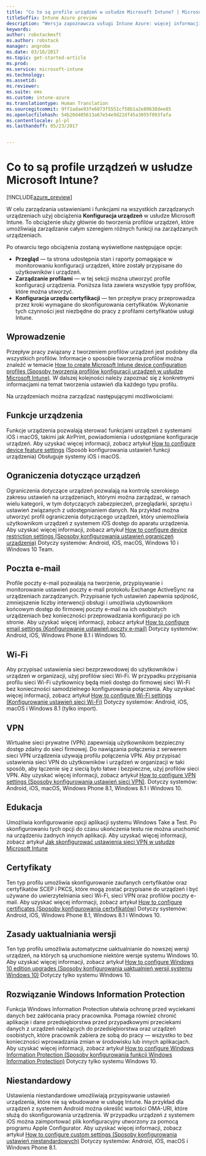 ```yaml
---
title: "Co to są profile urządzeń w usłudze Microsoft Intune? | Microsoft Docs"
titleSuffix: Intune Azure preview
description: "Wersja zapoznawcza usługi Intune Azure: więcej informacji na temat profilów urządzeń w usłudze Intune i sposobu, w jaki mogą one być pomocne w zarządzaniu urządzeniami w Twojej firmie i ich ochronie."
keywords: 
author: robstackmsft
ms.author: robstack
manager: angrobe
ms.date: 03/16/2017
ms.topic: get-started-article
ms.prod: 
ms.service: microsoft-intune
ms.technology: 
ms.assetid: 
ms.reviewer: 
ms.suite: ems
ms.custom: intune-azure
ms.translationtype: Human Translation
ms.sourcegitcommit: 9ff1adae93fe6873f5551cf58b1a2e89638dee85
ms.openlocfilehash: 54b20d405613a67e54e9d22df45a3055f093fafa
ms.contentlocale: pl-pl
ms.lasthandoff: 05/23/2017


---
```


# <a name="what-are-microsoft-intune-device-profiles"></a>Co to są profile urządzeń w usłudze Microsoft Intune?

[!INCLUDE[azure_preview](./includes/azure_preview.md)]

W celu zarządzania ustawieniami i funkcjami na wszystkich zarządzanych urządzeniach użyj obciążenia **Konfiguracja urządzeń** w usłudze Microsoft Intune. To obciążenie służy głównie do tworzenia profilów urządzeń, które umożliwiają zarządzanie całym szeregiem różnych funkcji na zarządzanych urządzeniach.

Po otwarciu tego obciążenia zostaną wyświetlone następujące opcje:

- **Przegląd** — ta strona udostępnia stan i raporty pomagające w monitorowaniu konfiguracji urządzeń, które zostały przypisane do użytkowników i urządzeń.
- **Zarządzanie profilami** — w tej sekcji można utworzyć profile konfiguracji urządzenia. Poniższa lista zawiera wszystkie typy profilów, które można utworzyć.
- **Konfiguracja urzędu certyfikacji** — ten przepływ pracy przeprowadza przez kroki wymagane do skonfigurowania certyfikatów. Wykonanie tych czynności jest niezbędne do pracy z profilami certyfikatów usługi Intune.

## <a name="getting-started"></a>Wprowadzenie

Przepływ pracy związany z tworzeniem profilów urządzeń jest podobny dla wszystkich profilów. Informacje o sposobie tworzenia profilów można znaleźć w temacie [How to create Microsoft Intune device configuration profiles (Sposoby tworzenia profilów konfiguracji urządzeń w usłudze Microsoft Intune)](device-profile-create.md). W dalszej kolejności należy zapoznać się z konkretnymi informacjami na temat tworzenia ustawień dla każdego typu profilu.

Na urządzeniach można zarządzać następującymi możliwościami:

## <a name="device-features"></a>Funkcje urządzenia

Funkcje urządzenia pozwalają sterować funkcjami urządzeń z systemami iOS i macOS, takimi jak AirPrint, powiadomienia i udostępniane konfiguracje urządzeń.
Aby uzyskać więcej informacji, zobacz artykuł [How to configure device feature settings](device-features-configure.md) (Sposób konfigurowania ustawień funkcji urządzenia) Obsługuje systemy iOS i macOS.

## <a name="device-restrictions"></a>Ograniczenia dotyczące urządzeń
Ograniczenia dotyczące urządzeń pozwalają na kontrolę szerokiego zakresu ustawień na urządzeniach, którymi można zarządzać, w ramach wielu kategorii, w tym dotyczących zabezpieczeń, przeglądarki, sprzętu i ustawień związanych z udostępnianiem danych. Na przykład można utworzyć profil ograniczenia dotyczącego urządzeń, który uniemożliwia użytkownikom urządzeń z systemem iOS dostęp do aparatu urządzenia.
Aby uzyskać więcej informacji, zobacz artykuł [How to configure device restriction settings (Sposoby konfigurowania ustawień ograniczeń urządzenia)](device-restrictions-configure.md) Dotyczy systemów: Android, iOS, macOS, Windows 10 i Windows 10 Team.

## <a name="email"></a>Poczta e-mail
Profile poczty e-mail pozwalają na tworzenie, przypisywanie i monitorowanie ustawień poczty e-mail protokołu Exchange ActiveSync na urządzeniach zarządzanych. Przypisanie tych ustawień zapewnia spójność, zmniejszenie liczby interwencji obsługi i umożliwia użytkownikom końcowym dostęp do firmowej poczty e-mail na ich osobistych urządzeniach bez konieczności przeprowadzania konfiguracji po ich stronie.
Aby uzyskać więcej informacji, zobacz artykuł [How to configure email settings (Konfigurowanie ustawień poczty e-mail)](email-settings-configure.md) Dotyczy systemów: Android, iOS, Windows Phone 8.1 i Windows 10.

## <a name="wi-fi"></a>Wi-Fi
Aby przypisać ustawienia sieci bezprzewodowej do użytkowników i urządzeń w organizacji, użyj profilów sieci Wi-Fi. W przypadku przypisania profilu sieci Wi-Fi użytkownicy będą mieli dostęp do firmowej sieci Wi-Fi bez konieczności samodzielnego konfigurowania połączenia.
Aby uzyskać więcej informacji, zobacz artykuł [How to configure Wi-Fi settings (Konfigurowanie ustawień sieci Wi-Fi)](wi-fi-settings-configure.md) Dotyczy systemów: Android, iOS, macOS i Windows 8.1 (tylko import).

## <a name="vpn"></a>VPN
Wirtualne sieci prywatne (VPN) zapewniają użytkownikom bezpieczny dostęp zdalny do sieci firmowej. Do nawiązania połączenia z serwerem sieci VPN urządzenia używają profilu połączenia VPN. Aby przypisać ustawienia sieci VPN do użytkowników i urządzeń w organizacji w taki sposób, aby łączenie się z siecią było łatwe i bezpieczne, użyj profilów sieci VPN.
Aby uzyskać więcej informacji, zobacz artykuł [How to configure VPN settings (Sposoby konfigurowania ustawień sieci VPN)](vpn-settings-configure.md).
Dotyczy systemów: Android, iOS, macOS, Windows Phone 8.1, Windows 8.1 i Windows 10.

## <a name="education"></a>Edukacja
Umożliwia konfigurowanie opcji aplikacji systemu Windows Take a Test. Po skonfigurowaniu tych opcji do czasu ukończenia testu nie można uruchomić na urządzeniu żadnych innych aplikacji.
Aby uzyskać więcej informacji, zobacz artykuł [Jak skonfigurować ustawienia sieci VPN w usłudze Microsoft Intune](education-settings-configure.md)

## <a name="certificates"></a>Certyfikaty
Ten typ profilu umożliwia skonfigurowanie zaufanych certyfikatów oraz certyfikatów SCEP i PKCS, które mogą zostać przypisane do urządzeń i być używane do uwierzytelniania sieci Wi-Fi, sieci VPN oraz profilów poczty e-mail.
Aby uzyskać więcej informacji, zobacz artykuł [How to configure certificates (Sposoby konfigurowania certyfikatów)](certificates-configure.md) Dotyczy systemów: Android, iOS, Windows Phone 8.1, Windows 8.1 i Windows 10.

## <a name="edition-upgrade"></a>Zasady uaktualniania wersji
Ten typ profilu umożliwia automatyczne uaktualnianie do nowszej wersji urządzeń, na których są uruchomione niektóre wersje systemu Windows 10. Aby uzyskać więcej informacji, zobacz artykuł [How to configure Windows 10 edition upgrades (Sposoby konfigurowania uaktualnień wersji systemu Windows 10)](edition-upgrade-configure-windows-10.md) Dotyczy tylko systemu Windows 10.

## <a name="windows-information-protection"></a>Rozwiązanie Windows Information Protection
Funkcja Windows Information Protection ułatwia ochronę przed wyciekami danych bez zakłócania pracy pracownika. Pomaga również chronić aplikacje i dane przedsiębiorstwa przed przypadkowymi przeciekami danych z urządzeń należących do przedsiębiorstwa oraz urządzeń osobistych, które pracownik zabiera ze sobą do pracy — wszystko to bez konieczności wprowadzania zmian w środowisku lub innych aplikacjach.
Aby uzyskać więcej informacji, zobacz artykuł [How to configure Windows Information Protection (Sposoby konfigurowania funkcji Windows Information Protection)](windows-information-protection-configure.md) Dotyczy tylko systemu Windows 10.

## <a name="custom"></a>Niestandardowy
Ustawienia niestandardowe umożliwiają przypisywanie ustawień urządzenia, które nie są wbudowane w usługę Intune. Na przykład dla urządzeń z systemem Android można określić wartości OMA-URI, które służą do skonfigurowania urządzenia. W przypadku urządzeń z systemem iOS można zaimportować plik konfiguracyjny utworzony za pomocą programu Apple Configurator.
Aby uzyskać więcej informacji, zobacz artykuł [How to configure custom settings (Sposoby konfigurowania ustawień niestandardowych)](custom-settings-configure.md) Dotyczy systemów: Android, iOS, macOS i Windows Phone 8.1.

